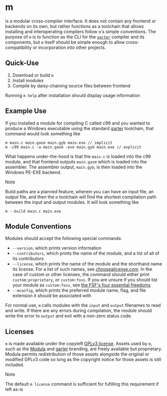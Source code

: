 # m
is a modular cross-compiler interface.
It does not contain any frontend or backends on its own,
but rather functions as a toolchain
that allows installing and interoperating compilers
follow `m`'s simple conventions.
The purpose of `m` is to function as the CLI for the
[`garter`](https://modula.dev/garter)
compiler and its components, but `m` itself should be simple enough to allow
cross-compatibility or incorporation into other projects.

## Quick-Use

1. Download or build `m`
2. Install modules
3. Compile by daisy-chaining source files between frontend

Running `m help` after installation should display usage information

## Example Use
If you installed a module for compiling C called c99
and you wanted to produce a Windows executable using the
standard [garter](https://modula.dev/garter) toolchain,
that command would look something like
```
m main.c main.gasm main.gyb main.exe // implicit
m -c99 main.c -a main.gasm -exe main.gyb main.exe // explicit
```
What happens under-the-hood is that the `main.c`
is loaded into the c99 module, and that frontend
outputs `main.gasm` which is loaded into the assembler.
The assembler output, `main.gyb`,
is then loaded into the Windows PE-EXE backend.

> [!NOTE]
> Build paths are a planned feature,
> wherein you can have an input file, an output file,
> and then the `m` toolchain will find the shortest
> compilation path between the input and output modules.
> It will look something like
> ```
> m --build main.c main.exe
> ```

## Module Conventions

Modules should accept the following special commands:
- `--version`, which prints version information
- `--contributors`, which prints the name of the module, and a list of all of its contributors
- `--license`, which prints the name of the module and the shorthand name its license.
For a list of such names, see [choosealicense.com](https://choosealicense.com/).
In the case of custom or other licenses,
the command should either print `custom:proprietary`,
or `custom:foss`. If you are unsure if you should
list your module as `custom:foss`, see [the FSF's four essential freedoms](https://en.wikipedia.org/wiki/The_Free_Software_Definition#The_Four_Essential_Freedoms_of_Free_Software)
- `--mconfig`, which prints the preferred module name, flag, and file extension it should be associated with

For normal use, `m` calls modules with
the `input` and `output` filenames to read and write.
If there are any errors during compilation,
the module should write the error to `output`
and exit with a non-zero status code.

## Licenses

`m` is made available under the copyleft [GPLv3 license](https://www.gnu.org/licenses/gpl-3.0.en.html).
Assets used by `m`, such as the
[Modula](https://modula.dev) and [garter](https://modula.dev/garter) branding,
are freely available but proprietary.
Modula permits redistribution of those assets alongside
the original or modified GPLv3 code so long as the copyright notice for those assets is still included.

> [!NOTE]
> The default `m license` command is sufficient
> for fufilling this requirement if left as-is
